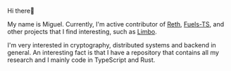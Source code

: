 Hi there👋

My name is Miguel. Currently, I'm active contributor of [Reth](https://github.com/paradigmxyz/reth), [Fuels-TS](https://github.com/FuelLabs/fuels-ts), and other projects that I find interesting, such as [Limbo](https://github.com/penberg/limbo).

I'm very interested in cryptography, distributed systems and backend in general. An interesting fact is that I have a repository that contains all my research and I mainly code in TypeScript and Rust. 
